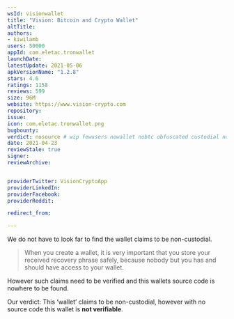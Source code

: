 ```yaml
---
wsId: visionwallet
title: "Vision: Bitcoin and Crypto Wallet"
altTitle: 
authors:
- kiwilamb
users: 50000
appId: com.eletac.tronwallet
launchDate: 
latestUpdate: 2021-05-06
apkVersionName: "1.2.8"
stars: 4.6
ratings: 1158
reviews: 599
size: 96M
website: https://www.vision-crypto.com
repository: 
issue: 
icon: com.eletac.tronwallet.png
bugbounty: 
verdict: nosource # wip fewusers nowallet nobtc obfuscated custodial nosource nonverifiable reproducible bounty defunct
date: 2021-04-23
reviewStale: true
signer: 
reviewArchive:


providerTwitter: VisionCryptoApp
providerLinkedIn: 
providerFacebook: 
providerReddit: 

redirect_from:

---
```



We do not have to look far to find the wallet claims to be non-custodial.

> When you create a wallet, it is very important that you store your received recovery phrase safely, because nobody but you has and should have access to your wallet.

However such claims need to be verified and this wallets source code is nowhere to be found.

Our verdict: This ‘wallet’ claims to be non-custodial, however with no source code this wallet is **not verifiable**.

